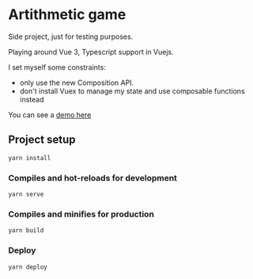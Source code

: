 # Artithmetic game

Side project, just for testing purposes.

Playing around Vue 3, Typescript support in Vuejs.

I set myself some constraints:

- only use the new Composition API.
- don't install Vuex to manage my state and use composable functions instead

You can see a [demo here](https://quack-bean.surge.sh/#/)

## Project setup

```
yarn install
```

### Compiles and hot-reloads for development

```
yarn serve
```

### Compiles and minifies for production

```
yarn build
```

### Deploy

```
yarn deploy
```
